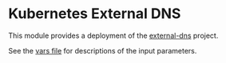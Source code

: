 # Kubernetes External DNS

This module provides a deployment of the [external-dns](https://github.com/kubernetes-sigs/external-dns) project.

See the [vars file](./vars.tf) for descriptions of the input parameters.
